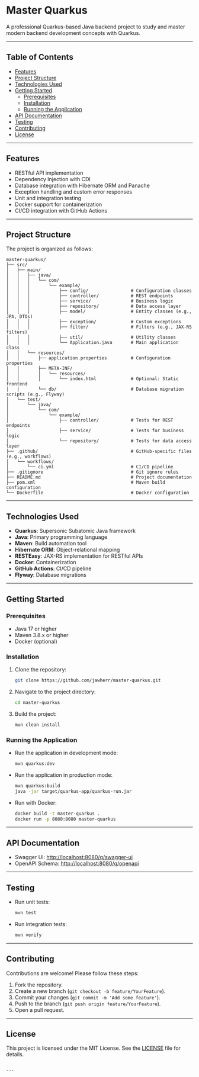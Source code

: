# Master Quarkus

A professional Quarkus-based Java backend project to study and master modern backend development concepts with Quarkus.

---

## **Table of Contents**
- [Features](#features)
- [Project Structure](#project-structure)
- [Technologies Used](#technologies-used)
- [Getting Started](#getting-started)
  - [Prerequisites](#prerequisites)
  - [Installation](#installation)
  - [Running the Application](#running-the-application)
- [API Documentation](#api-documentation)
- [Testing](#testing)
- [Contributing](#contributing)
- [License](#license)

---

## **Features**
- RESTful API implementation
- Dependency Injection with CDI
- Database integration with Hibernate ORM and Panache
- Exception handling and custom error responses
- Unit and integration testing
- Docker support for containerization
- CI/CD integration with GitHub Actions

---

## **Project Structure**
The project is organized as follows:
```
master-quarkus/
├── src/
│   ├── main/
│   │   ├── java/
│   │   │   └── com/
│   │   │       └── example/
│   │   │           ├── config/                # Configuration classes
│   │   │           ├── controller/            # REST endpoints
│   │   │           ├── service/               # Business logic
│   │   │           ├── repository/            # Data access layer
│   │   │           ├── model/                 # Entity classes (e.g., JPA, DTOs)
│   │   │           ├── exception/             # Custom exceptions
│   │   │           ├── filter/                # Filters (e.g., JAX-RS filters)
│   │   │           ├── util/                  # Utility classes
│   │   │           └── Application.java       # Main application class
│   │   └── resources/
│   │       ├── application.properties         # Configuration properties
│   │       ├── META-INF/
│   │       │   └── resources/
│   │       │       └── index.html             # Optional: Static frontend
│   │       └── db/                            # Database migration scripts (e.g., Flyway)
│   └── test/
│       └── java/
│           └── com/
│               └── example/
│                   ├── controller/            # Tests for REST endpoints
│                   ├── service/               # Tests for business logic
│                   └── repository/            # Tests for data access layer
├── .github/                                   # GitHub-specific files (e.g., workflows)
│   └── workflows/
│       └── ci.yml                             # CI/CD pipeline
├── .gitignore                                 # Git ignore rules
├── README.md                                  # Project documentation
├── pom.xml                                    # Maven build configuration
└── Dockerfile                                 # Docker configuration
```

---

## **Technologies Used**
- **Quarkus**: Supersonic Subatomic Java framework
- **Java**: Primary programming language
- **Maven**: Build automation tool
- **Hibernate ORM**: Object-relational mapping
- **RESTEasy**: JAX-RS implementation for RESTful APIs
- **Docker**: Containerization
- **GitHub Actions**: CI/CD pipeline
- **Flyway**: Database migrations

---

## **Getting Started**

### **Prerequisites**
- Java 17 or higher
- Maven 3.8.x or higher
- Docker (optional)

### **Installation**
1. Clone the repository:
   ```bash
   git clone https://github.com/jawherr/master-quarkus.git
   ```
2. Navigate to the project directory:
   ```bash
   cd master-quarkus
   ```
3. Build the project:
   ```bash
   mvn clean install
   ```

### **Running the Application**
- Run the application in development mode:
  ```bash
  mvn quarkus:dev
  ```
- Run the application in production mode:
  ```bash
  mvn quarkus:build
  java -jar target/quarkus-app/quarkus-run.jar
  ```
- Run with Docker:
  ```bash
  docker build -t master-quarkus .
  docker run -p 8080:8080 master-quarkus
  ```

---

## **API Documentation**
- Swagger UI: [http://localhost:8080/q/swagger-ui](http://localhost:8080/q/swagger-ui)
- OpenAPI Schema: [http://localhost:8080/q/openapi](http://localhost:8080/q/openapi)

---

## **Testing**
- Run unit tests:
  ```bash
  mvn test
  ```
- Run integration tests:
  ```bash
  mvn verify
  ```

---

## **Contributing**
Contributions are welcome! Please follow these steps:
1. Fork the repository.
2. Create a new branch (`git checkout -b feature/YourFeature`).
3. Commit your changes (`git commit -m 'Add some feature'`).
4. Push to the branch (`git push origin feature/YourFeature`).
5. Open a pull request.

---

## **License**
This project is licensed under the MIT License. See the [LICENSE](LICENSE) file for details.
```

---
